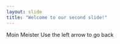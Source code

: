 ```yaml
---
layout: slide
title: "Welcome to our second slide!"
---
```

Moin Meister 
Use the left arrow to go back
